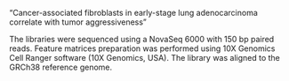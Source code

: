 “Cancer-associated fibroblasts in early-stage lung adenocarcinoma correlate with tumor aggressiveness”

The libraries were sequenced using a NovaSeq 6000 with 150 bp paired reads. Feature matrices preparation was performed using 10X Genomics Cell Ranger software (10X Genomics, USA). The library was aligned to the GRCh38 reference genome. 
